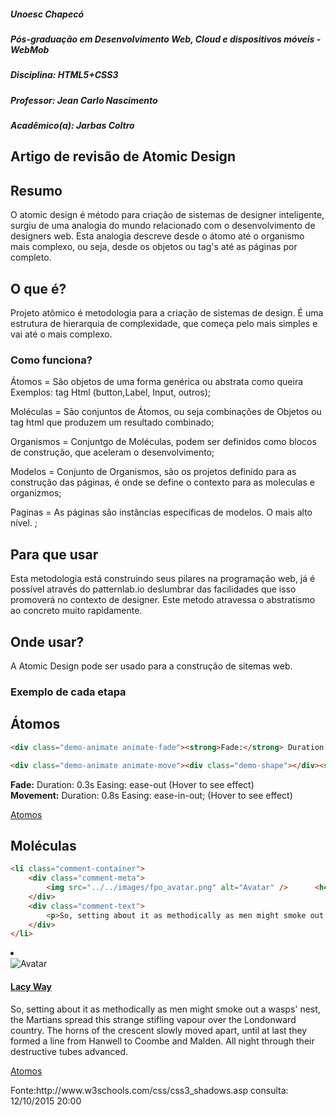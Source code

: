 <h5> Unoesc Chapecó </h5> 
<h5>   Pós-graduação em Desenvolvimento Web, Cloud e dispositivos móveis - WebMob </h5> 
<h5>  Disciplina: HTML5+CSS3 </h5> 
<h5>  Professor: Jean Carlo Nascimento </h5>  
<h5> Acadêmico(a): Jarbas Coltro</h5> 

<article>

<h2> Artigo de revisão de Atomic Design </h2> 

<h1>  Resumo </h1> 

O atomic design é método para criação de sistemas de designer inteligente, surgiu de uma analogia do mundo relacionado com o desenvolvimento de designers web. Esta analogia descreve desde o átomo até o organismo mais complexo, ou seja, desde os objetos ou tag's até as páginas por completo.

<h2>O que é? </h2>

 Projeto atômico é metodologia para a criação de sistemas de design. É uma estrutura de hierarquia de complexidade, que começa pelo mais simples e vai até o mais complexo.

<h3>Como funciona? </h3>

Átomos    = São objetos de uma forma genérica ou abstrata como queira 
Exemplos: tag Html (button,Label, Input, outros); <br/>

Moléculas = São conjuntos de Átomos, ou seja combinações  de Objetos ou tag html que produzem um resultado combinado;   <br/>

Organismos = Conjuntgo de Moléculas, podem ser definidos como blocos de construção, que aceleram o desenvolvimento;  <br/>

Modelos = Conjunto de Organismos, são os projetos definido para as construção das páginas, é onde se define o contexto para as moleculas e organizmos;  <br/>

Paginas = As páginas são instâncias específicas de modelos. O mais alto nível. ;  <br/>

<h2>Para que usar </h2>

Esta metodologia está construindo seus pilares na programação web, já é possível através do patternlab.io deslumbrar das facilidades que isso promoverá no contexto de designer. Este metodo atravessa o abstratismo ao concreto muito rapidamente.

<h2>Onde usar?</h2>

A Atomic Design pode ser usado para a construção de sitemas web.

<h3>Exemplo de cada etapa </h3>

<h2>Átomos</h2>

```html
<div class="demo-animate animate-fade"><strong>Fade:</strong> Duration: 0.3s Easing: ease-out (Hover to see effect)</div>

<div class="demo-animate animate-move"><div class="demo-shape"></div><strong>Movement:</strong> Duration: 0.8s  Easing: ease-in-out; (Hover to see effect)</div>
```
<div class="demo-animate animate-fade"><strong>Fade:</strong> Duration: 0.3s Easing: ease-out (Hover to see effect)</div>

<div class="demo-animate animate-move"><div class="demo-shape"></div><strong>Movement:</strong> Duration: 0.8s  Easing: ease-in-out; (Hover to see effect)</div>

<a href="http://demo.patternlab.io/?p=atoms-headings" target="_blank" title="Atomos.">Atomos</a>


<h2>Moléculas</h2>

```html
<li class="comment-container">
	<div class="comment-meta">
		<img src="../../images/fpo_avatar.png" alt="Avatar" />		<h4 class="comment-name"><a href="#">Lacy Way</a></h4>
	</div>
	<div class="comment-text">
		<p>So, setting about it as methodically as men might smoke out a wasps' nest, the Martians spread this strange stifling vapour over the Londonward country. The horns of the crescent slowly moved apart, until at last they formed a line from Hanwell to Coombe and Malden. All night through their destructive tubes advanced.</p>
	</div>
</li>
```

<li class="comment-container">
	<div class="comment-meta">
		<img src="../../images/fpo_avatar.png" alt="Avatar" />		<h4 class="comment-name"><a href="#">Lacy Way</a></h4>
	</div>
	<div class="comment-text">
		<p>So, setting about it as methodically as men might smoke out a wasps' nest, the Martians spread this strange stifling vapour over the Londonward country. The horns of the crescent slowly moved apart, until at last they formed a line from Hanwell to Coombe and Malden. All night through their destructive tubes advanced.</p>
	</div>
</li>

<a href="http://demo.patternlab.io/?p=atoms-headings" target="_blank" title="Atomos.">Atomos</a>

<footer>
Fonte:http://www.w3schools.com/css/css3_shadows.asp consulta: <dateTime> 12/10/2015 20:00 </dateTime> <br/>
</footer>


</article>
